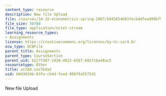```yaml
---
content_type: resource
description: New file Upload
file: /courses/14-32-econometrics-spring-2007/b043654b03fecb4dfeed99bf9a5572d1_oct84.sas7bdat
file_size: 30784
file_type: application/octet-stream
learning_resource_types:
- Assignments
license: https://creativecommons.org/licenses/by-nc-sa/4.0/
ocw_type: OCWFile
parent_title: Assignments
parent_type: CourseSection
parent_uid: b2277487-1410-4823-6587-691fcba48ac5
resourcetype: Other
title: oct84.sas7bdat
uid: b043654b-03fe-cb4d-feed-99bf9a5572d1
---
```

New file Upload